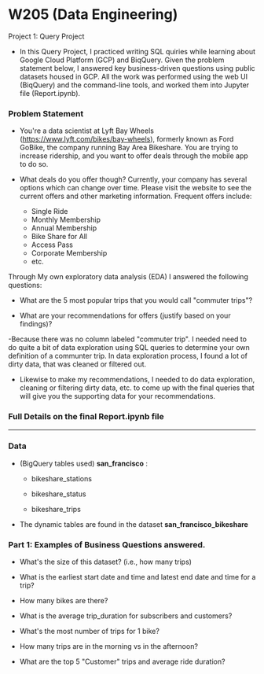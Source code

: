 # W205 (Data Engineering) 
Project 1: Query Project

- In this Query Project, I practiced writing SQL quiries while learning about
  Google Cloud Platform (GCP) and BiqQuery. Given the problem statement below, I answered key business-driven
  questions using public datasets housed in GCP. All the work was performed using the web UI (BiqQuery) and
  the command-line tools, and worked them into Jupyter file (Report.ipynb).

### Problem Statement

- You're a data scientist at Lyft Bay Wheels (https://www.lyft.com/bikes/bay-wheels), formerly known as Ford GoBike, the
  company running Bay Area Bikeshare. You are trying to increase ridership, and
  you want to offer deals through the mobile app to do so. 
  
- What deals do you offer though? Currently, your company has several options which can change over time.  Please visit the website to see the current offers and other marketing information. Frequent offers include: 
  * Single Ride 
  * Monthly Membership
  * Annual Membership
  * Bike Share for All
  * Access Pass
  * Corporate Membership
  * etc.

Through My own exploratory data analysis (EDA) I answered the following questions:

  * What are the 5 most popular trips that you would call "commuter trips"? 
  
  * What are your recommendations for offers (justify based on your findings)?

-Because there was no column labeled "commuter trip". I needed need to do quite a bit of data exploration using SQL queries to determine your own definition of a communter trip.  In data exploration process, I found a lot of dirty data, that was cleaned or filtered out. 

- Likewise to make my recommendations, I needed to do data exploration, cleaning or filtering dirty data, etc. to come up with the final queries that will give you the supporting data for your recommendations. 

### Full Details on the final Report.ipynb file

---

### Data

- (BigQuery tables used) **san_francisco** :

  * bikeshare_stations

  * bikeshare_status

  * bikeshare_trips

- The dynamic tables are found in the dataset **san_francisco_bikeshare**


### Part 1: Examples of Business Questions answered. 

- What's the size of this dataset? (i.e., how many trips)

- What is the earliest start date and time and latest end date and time for a trip?

- How many bikes are there?

- What is the average trip_duration for subscribers and customers?

- What's the most number of trips for 1 bike?

- How many trips are in the morning vs in the afternoon?  

- What are the top 5 "Customer" trips and average ride duration? 
